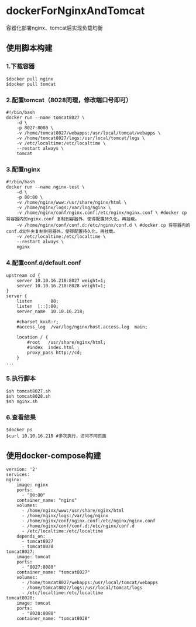 # dockerForNginxAndTomcat
容器化部署nginx、tomcat后实现负载均衡
## 使用脚本构建
### 1.下载容器
    $docker pull nginx
    $docker pull tomcat

### 2.配置tomcat（8028同理，修改端口号即可）
    #!/bin/bash
    docker run --name tomcat8027 \
        -d \
        -p 8027:8080 \
        -v /home/tomcat8027/webapps:/usr/local/tomcat/webapps \
        -v /home/tomcat8027/logs:/usr/local/tomcat/logs \
        -v /etc/localtime:/etc/localtime \
        --restart always \
        tomcat

### 3.配置nginx
    #!/bin/bash
    docker run --name nginx-test \
        -d \
        -p 80:80 \
        -v /home/nginx/www:/usr/share/nginx/html \
        -v /home/nginx/logs:/var/log/nginx \
        -v /home/nginx/conf/nginx.conf:/etc/nginx/nginx.conf \ #docker cp 将容器内的nginx.conf 复制到容器外，使得配置持久化，再挂载。
        -v /home/nginx/conf/conf.d:/etc/nginx/conf.d \ #docker cp 将容器内的conf.d文件夹复制到容器外，使得配置持久化，再挂载。
        -v /etc/localtime:/etc/localtime \
        --restart always \
        nginx
### 4.配置conf.d/default.conf

    upstream cd {
        server 10.10.16.218:8027 weight=1;
        server 10.10.16.218:8028 weight=1;
    }
    server {
        listen       80;
        listen  [::]:80;
        server_name  10.10.16.218;

        #charset koi8-r;
        #access_log  /var/log/nginx/host.access.log  main;

        location / {
            #root   /usr/share/nginx/html;
            #index  index.html ;
            proxy_pass http://cd;
        }
    ...
### 5.执行脚本
    $sh tomcat8027.sh
    $sh tomcat8028.sh
    $sh nginx.sh
### 6.查看结果
    $docker ps 
    $curl 10.10.16.218 #多次执行，访问不同页面
## 使用docker-compose构建
    version: '2'
    services:
    nginx:
        image: nginx
        ports:
          - "80:80"
        container_name: "nginx"
        volumes:
          - /home/nginx/www:/usr/share/nginx/html
          - /home/nginx/logs:/var/log/nginx
          - /home/nginx/conf/nginx.conf:/etc/nginx/nginx.conf
          - /home/nginx/conf/conf.d:/etc/nginx/conf.d
          - /etc/localtime:/etc/localtime
        depends_on:
          - tomcat8027
          - tomcat8028
    tomcat8027:
        image: tomcat
        ports:
          - "8027:8080"
        container_name: "tomcat8027"
        volumes:
          - /home/tomcat8027/webapps:/usr/local/tomcat/webapps
          - /home/tomcat8027/logs:/usr/local/tomcat/logs
          - /etc/localtime:/etc/localtime
    tomcat8028:
        image: tomcat
        ports:
          - "8028:8080"
        container_name: "tomcat8028"
